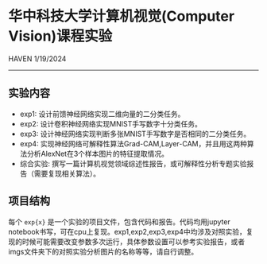 # 华中科技大学计算机视觉(Computer Vision)课程实验
HAVEN 1/19/2024

---

## 实验内容
- exp1: 设计前馈神经网络实现二维向量的二分类任务。
- exp2: 设计卷积神经网络实现MNIST手写数字十分类任务。
- exp3: 设计神经网络实现判断多张MNIST手写数字是否相同的二分类任务。
- exp4: 实现神经网络可解释性算法Grad-CAM,Layer-CAM，并且用这两种算法分析AlexNet在3个样本图片的特征提取情况。
- 综合实验: 撰写一篇计算机视觉领域综述性报告，或可解释性分析专题实验报告（需要复现相关算法）。

## 项目结构
每个 `exp{x}` 是一个实验的项目文件，包含代码和报告。代码均用jupyter notebook书写，可在cpu上复现。exp1,exp2,exp3,exp4中均涉及对照实验，复现的时候可能需要改变参数多次运行，具体参数设置可以参考实验报告，或者imgs文件夹下的对照实验分析图片的名称等等，请自行调整。